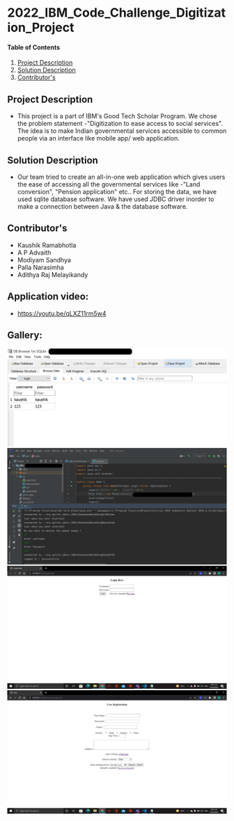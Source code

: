 # 2022_IBM_Code_Challenge_Digitization_Project
    
#### Table of Contents
1. [Project Description](#project-description)
2. [Solution Description](#solution-description)
3. [Contributor's](#Contributor's)

## Project Description
* This project is a part of IBM's Good Tech Scholar Program. We chose the problem statement -"Digitization to ease access to social services". The idea is to make Indian governmental services accessible to common people via an interface like mobile app/ web application.

## Solution Description
* Our team tried to create an all-in-one web application which gives users the ease of accessing all the governmental services like -"Land conversion", "Pension application" etc.. For storing the data, we have used sqlite database software. We have used JDBC driver inorder to make a connection between Java & the database software.


## Contributor's
* Kaushik Ramabhotla
* A P Advaith
* Modiyam Sandhya
* Palla Narasimha
* Adithya Raj Melayikandy

## Application video:
* https://youtu.be/qLXZ11rm5w4

## Gallery:

<img src="DB.png" width="700">

<img src="intellij.png" width="700">

<img src="login.jpeg" width="700">

<img src="registration.jpg" width="700">
